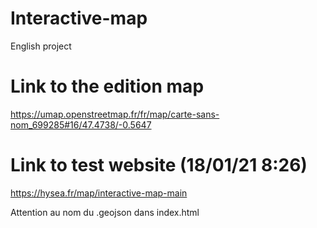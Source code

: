 # Interactive-map

English project

# Link to the edition map

https://umap.openstreetmap.fr/fr/map/carte-sans-nom_699285#16/47.4738/-0.5647

# Link to test website (18/01/21 8:26)

https://hysea.fr/map/interactive-map-main

Attention au nom du .geojson dans index.html
